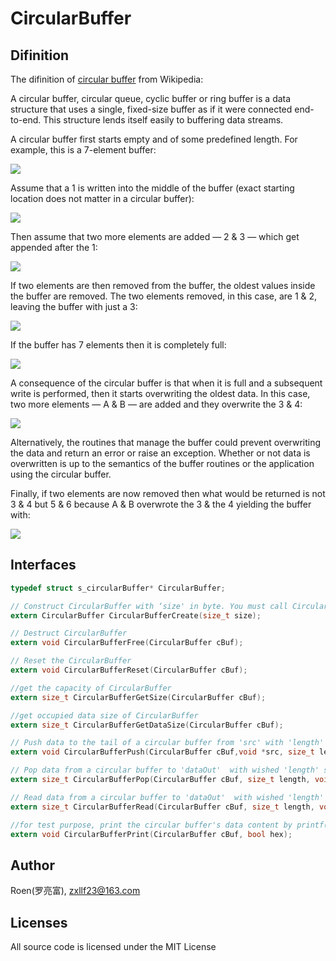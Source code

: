 # CircularBuffer

## Difinition

 The difinition of [circular buffer](https://en.wikipedia.org/wiki/Circular_buffer) from Wikipedia:

A circular buffer, circular queue, cyclic buffer or ring buffer is a data structure that uses a single, fixed-size buffer as if it were connected end-to-end. This structure lends itself easily to buffering data streams.

A circular buffer first starts empty and of some predefined length. For example, this is a 7-element buffer:

![](https://upload.wikimedia.org/wikipedia/commons/thumb/f/f7/Circular_buffer_-_empty.svg/500px-Circular_buffer_-_empty.svg.png)

Assume that a 1 is written into the middle of the buffer (exact starting location does not matter in a circular buffer):

![](https://upload.wikimedia.org/wikipedia/commons/thumb/8/89/Circular_buffer_-_XX1XXXX.svg/500px-Circular_buffer_-_XX1XXXX.svg.png)

Then assume that two more elements are added — 2 & 3 — which get appended after the 1:

![](https://upload.wikimedia.org/wikipedia/commons/thumb/d/d7/Circular_buffer_-_XX123XX.svg/500px-Circular_buffer_-_XX123XX.svg.png)

If two elements are then removed from the buffer, the oldest values inside the buffer are removed. The two elements removed, in this case, are 1 & 2, leaving the buffer with just a 3:

![](https://upload.wikimedia.org/wikipedia/commons/thumb/1/11/Circular_buffer_-_XXXX3XX.svg/500px-Circular_buffer_-_XXXX3XX.svg.png)

If the buffer has 7 elements then it is completely full:

![](https://upload.wikimedia.org/wikipedia/commons/thumb/6/67/Circular_buffer_-_6789345.svg/500px-Circular_buffer_-_6789345.svg.png)

A consequence of the circular buffer is that when it is full and a subsequent write is performed, then it starts overwriting the oldest data. In this case, two more elements — A & B — are added and they overwrite the 3 & 4:

![](https://upload.wikimedia.org/wikipedia/commons/thumb/b/ba/Circular_buffer_-_6789AB5.svg/500px-Circular_buffer_-_6789AB5.svg.png)

Alternatively, the routines that manage the buffer could prevent overwriting the data and return an error or raise an exception. Whether or not data is overwritten is up to the semantics of the buffer routines or the application using the circular buffer.

Finally, if two elements are now removed then what would be returned is not 3 & 4 but 5 & 6 because A & B overwrote the 3 & the 4 yielding the buffer with:

![](https://upload.wikimedia.org/wikipedia/commons/thumb/4/43/Circular_buffer_-_X789ABX.svg/500px-Circular_buffer_-_X789ABX.svg.png)

## Interfaces
``` C
typedef struct s_circularBuffer* CircularBuffer;

// Construct CircularBuffer with ‘size' in byte. You must call CircularBufferFree() in balance for destruction.
extern CircularBuffer CircularBufferCreate(size_t size);

// Destruct CircularBuffer 
extern void CircularBufferFree(CircularBuffer cBuf);

// Reset the CircularBuffer
extern void CircularBufferReset(CircularBuffer cBuf);

//get the capacity of CircularBuffer 
extern size_t CircularBufferGetSize(CircularBuffer cBuf);

//get occupied data size of CircularBuffer
extern size_t CircularBufferGetDataSize(CircularBuffer cBuf);

// Push data to the tail of a circular buffer from 'src' with 'length' size in byte.
extern void CircularBufferPush(CircularBuffer cBuf,void *src, size_t length);

// Pop data from a circular buffer to 'dataOut'  with wished 'length' size in byte,return the actual data size in byte popped out,which is less or equal to the input 'length parameter.
extern size_t CircularBufferPop(CircularBuffer cBuf, size_t length, void *dataOut);

// Read data from a circular buffer to 'dataOut'  with wished 'length' size in byte,return the actual data size in byte popped out,which is less or equal to the input 'length parameter.
extern size_t CircularBufferRead(CircularBuffer cBuf, size_t length, void *dataOut);

//for test purpose, print the circular buffer's data content by printf(...); the 'hex' parameters indicates that if the data should be printed in asscii string or hex data format.
extern void CircularBufferPrint(CircularBuffer cBuf, bool hex);

```


## Author

Roen(罗亮富), zxllf23@163.com

## Licenses

All source code is licensed under the MIT License
